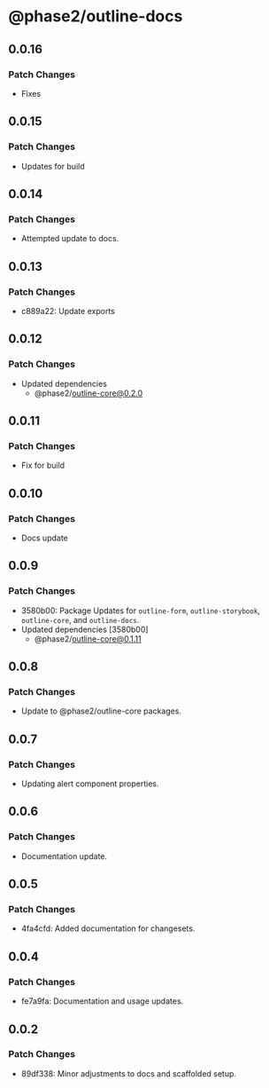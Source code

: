 # @phase2/outline-docs

## 0.0.16

### Patch Changes

- Fixes

## 0.0.15

### Patch Changes

- Updates for build

## 0.0.14

### Patch Changes

- Attempted update to docs.

## 0.0.13

### Patch Changes

- c889a22: Update exports

## 0.0.12

### Patch Changes

- Updated dependencies
  - @phase2/outline-core@0.2.0

## 0.0.11

### Patch Changes

- Fix for build

## 0.0.10

### Patch Changes

- Docs update

## 0.0.9

### Patch Changes

- 3580b00: Package Updates for `outline-form`, `outline-storybook`, `outline-core`, and `outline-docs`.
- Updated dependencies [3580b00]
  - @phase2/outline-core@0.1.11

## 0.0.8

### Patch Changes

- Update to @phase2/outline-core packages.

## 0.0.7

### Patch Changes

- Updating alert component properties.

## 0.0.6

### Patch Changes

- Documentation update.

## 0.0.5

### Patch Changes

- 4fa4cfd: Added documentation for changesets.

## 0.0.4

### Patch Changes

- fe7a9fa: Documentation and usage updates.

## 0.0.2

### Patch Changes

- 89df338: Minor adjustments to docs and scaffolded setup.
